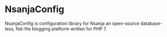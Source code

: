 # NsanjaConfig



NsanjaConfig is configuration library for Nsanja an open-source database-less, flat-file blogging platform written
for PHP 7.